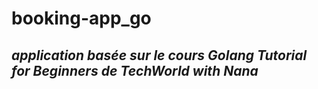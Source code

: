 # booking-app_go
## *application basée sur le cours **Golang Tutorial for Beginners** de **TechWorld with Nana***


